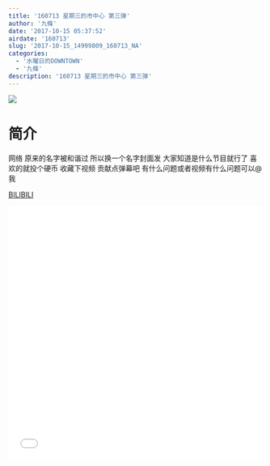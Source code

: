 ```yaml
---
title: '160713 星期三的市中心 第三弹'
author: '九條'
date: '2017-10-15 05:37:52'
airdate: '160713'
slug: '2017-10-15_14999809_160713_NA'
categories: 
  - '水曜日的DOWNTOWN'
  - '九條'
description: '160713 星期三的市中心 第三弹'
---
```


![](https://i.imgur.com/BH654Pv.jpg)

# 简介  
网络
原来的名字被和谐过 所以换一个名字封面发 大家知道是什么节目就行了 喜欢的就投个硬币 收藏下视频 贡献点弹幕吧 有什么问题或者视频有什么问题可以@我

  [BILIBILI](https://www.bilibili.com/video/av14999809/)


  <iframe src="//www.bilibili.com/html/html5player.html?cid=24432839&aid=14999809" width="100%" height="500" frameborder="0" allowfullscreen="allowfullscreen"></iframe>
